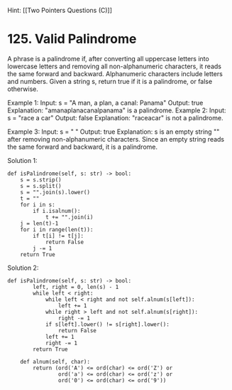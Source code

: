 Hint: [[Two Pointers Questions (C)]]

# 125. Valid Palindrome
A phrase is a palindrome if, after converting all uppercase letters into lowercase letters and removing all non-alphanumeric characters, it reads the same forward and backward. Alphanumeric characters include letters and numbers.
Given a string s, return true if it is a palindrome, or false otherwise.

Example 1:
Input: s = "A man, a plan, a canal: Panama"
Output: true
Explanation: "amanaplanacanalpanama" is a palindrome.
Example 2:
Input: s = "race a car"
Output: false
Explanation: "raceacar" is not a palindrome.

Example 3:
Input: s = " "
Output: true
Explanation: s is an empty string "" after removing non-alphanumeric characters.
Since an empty string reads the same forward and backward, it is a palindrome.

Solution 1:

    def isPalindrome(self, s: str) -> bool:
        s = s.strip()
        s = s.split()
        s = "".join(s).lower()
        t = ""
        for i in s:
            if i.isalnum():
                t += "".join(i)
        j = len(t)-1
        for i in range(len(t)):
            if t[i] != t[j]:
                return False
            j -= 1
        return True

Solution 2:

	def isPalindrome(self, s: str) -> bool:
	        left, right = 0, len(s) - 1
	        while left < right:
	            while left < right and not self.alnum(s[left]):
	                left += 1
	            while right > left and not self.alnum(s[right]):
	                right -= 1
	            if s[left].lower() != s[right].lower():
	                return False
	            left += 1
	            right -= 1
	        return True
	        
	    def alnum(self, char):
	        return (ord('A') <= ord(char) <= ord('Z') or
	                ord('a') <= ord(char) <= ord('z') or
	                ord('0') <= ord(char) <= ord('9'))